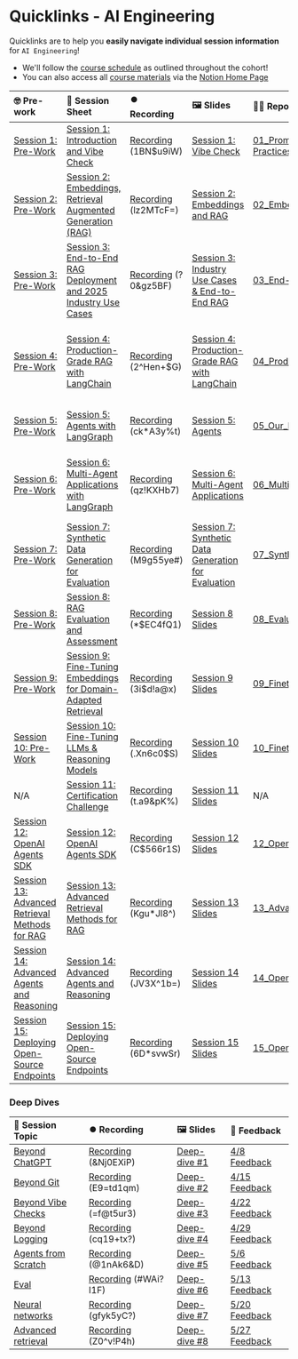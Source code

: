 # Quicklinks - AI Engineering

Quicklinks are to help you **easily navigate individual session information** for `AI Engineering`!

- We'll follow the [course schedule](https://www.notion.so/The-AI-Engineering-Bootcamp-Cohort-6-Course-Schedule-Curriculum-1abcd547af3d80be899be4addee6814c?pvs=4#1abcd547af3d8127a8f4cc26933b14a5) as outlined throughout the cohort!
- You can also access all [course materials](https://www.notion.so/The-AI-Engineering-Bootcamp-Cohort-6-Home-Page-1c8cd547af3d800ebf81c013c5b51856?pvs=4#1c8cd547af3d8130a44ac31310382ca1) via the [Notion Home Page](https://www.notion.so/The-AI-Engineering-Bootcamp-Cohort-6-Home-Page-1c8cd547af3d800ebf81c013c5b51856)


| 🤓 Pre-work | 📰 Session Sheet | ⏺️ Recording  | 🖼️ Slides     | 👨‍💻 Repo     | 📝 Homework      | 📁 Feedback       |
|:-----------------|:-----------------|:-----------------|:-----------------|:-----------------|:-----------------|:-----------------|
| [Session 1: Pre-Work](https://www.notion.so/Session-1-Introduction-and-Vibe-Check-1c8cd547af3d81b596bbdfb64cf4fd2f?pvs=4#1c8cd547af3d81fb96b4f625f3f8e3d6)| [Session 1: Introduction and Vibe Check](https://www.notion.so/Session-1-Introduction-and-Vibe-Check-1c8cd547af3d81b596bbdfb64cf4fd2f) | [Recording](https://us02web.zoom.us/rec/component-page?accessLevel=meeting&action=viewdetailpage&sharelevel=meeting&useWhichPasswd=meeting&requestFrom=pwdCheck&clusterId=us02&componentName=need-password&meetingId=jA0Ow9yIy3bJbS4JYNKzWqWsCl8vK70u7XENGv8p0wYMfyYC5WBaO7UwTBvdEUeR.vim-Lz52p_dMNkN5&originRequestUrl=https%3A%2F%2Fus02web.zoom.us%2Frec%2Fshare%2FxAthIzIUgINK-5XtpX9ENyHiDoJTjhesvzUJtUnCuKlHsPEovEwrQceLrBPWyIsD.c_AcozzNUfIkRwDX) (1BN$u9iW)| [Session 1: Vibe Check](https://www.canva.com/design/DAGjafpn44s/9yUAmHozCw2fscR0S6B70A/edit?utm_content=DAGjafpn44s&utm_campaign=designshare&utm_medium=link2&utm_source=sharebutton) | [01_Prompt Engineering and Prototyping Best Practices](https://github.com/AI-Maker-Space/AIE6/tree/main/01_Prompt%20Engineering%20and%20Prototyping%20Best%20Practices) | [Session 1 Assignment: Vibe Check](https://forms.gle/K1PqHzjriVYerjaU9) | [AIE6 Feedback 4/1](https://forms.gle/EdzBz82yGqVYKfUw9)
| [Session 2: Pre-Work](https://www.notion.so/Session-2-Embeddings-Retrieval-Augmented-Generation-RAG-1c8cd547af3d81978a5af041c0d5b30a?pvs=4#1c8cd547af3d818daab3db56a5e631e9)| [Session 2: Embeddings, Retrieval Augmented Generation (RAG)](https://www.notion.so/Session-2-Embeddings-Retrieval-Augmented-Generation-RAG-1c8cd547af3d81978a5af041c0d5b30a) | [Recording](https://us02web.zoom.us/rec/share/gSn6QuqteVM4gYK9SslqMLx4MRVcwVj1S9RT-wJQYUuSVBkJ14-Fj8qY8d7Tyx-9.7ijgK2xRDpWFZ-bu) (lz2MTcF=)| [Session 2: Embeddings and RAG](https://www.canva.com/design/DAGjaSBtoao/n8G0T_O-2OIQHvgTfqyAxg/edit?utm_content=DAGjaSBtoao&utm_campaign=designshare&utm_medium=link2&utm_source=sharebutton) | [02_Embeddings_and_RAG](https://github.com/AI-Maker-Space/AIE6/tree/main/02_Embeddings_and_RAG) | [Session 2 Assignment: Embeddings & RAG](https://forms.gle/FNkAuvdZe8eiaLTC8)| [AIE6 Feedback 4/3](https://forms.gle/iDTwhJ2nLp5CGkqP6)
| [Session 3: Pre-Work](https://www.notion.so/Session-3-End-to-End-RAG-Deployment-and-2025-Industry-Use-Cases-1c8cd547af3d818fb863ce11710a31ec?pvs=4#1c8cd547af3d81468dbadb4d669435bd)| [Session 3: End-to-End RAG Deployment and 2025 Industry Use Cases ](https://www.notion.so/Session-3-End-to-End-RAG-Deployment-and-2025-Industry-Use-Cases-1c8cd547af3d818fb863ce11710a31ec) | [Recording](https://us02web.zoom.us/rec/share/sGuBqB5go4WPjALRA5y_QkzDHju0qiAtSanlWN8FZLV8mdviZWAcg8fHU8J-hbmp.HlMKdznBNkeB-CgB) (?0&gz5BF)| [Session 3: Industry Use Cases & End-to-End RAG](https://www.canva.com/design/DAGjaej4jRA/W4Vw66N4gbJWvMvojgR5Dg/edit?utm_content=DAGjaej4jRA&utm_campaign=designshare&utm_medium=link2&utm_source=sharebutton) | [03_End-to-End_RAG](https://github.com/AI-Maker-Space/AIE6/tree/main/03_End-to-End_RAG)| [Session 3 Assignment: End-to-End RAG](https://forms.gle/KwkHPyCN6zb1ypno7)| [AIE6 Feedback 4/8](https://forms.gle/oVeEd95qajYVhryF6)
| [Session 4: Pre-Work](https://www.notion.so/Session-4-Production-Grade-RAG-with-LangChain-1c8cd547af3d814c95a8e9ba5bd1a459?pvs=4#1c8cd547af3d81ebb0fcc9e05bf4b311)| [Session 4: Production-Grade RAG with LangChain](https://www.notion.so/Session-4-Production-Grade-RAG-with-LangChain-1c8cd547af3d814c95a8e9ba5bd1a459) | [Recording](https://us02web.zoom.us/rec/share/teO7APMEW8O2HcjzIgdo3MPPrY5ID_t_Qd6QpMTKUVBMuKfG-cGRL-O3idgpjyDp.gyyOfVTXCv4tf7UB) (2^Hen+$G) | [Session 4: Production-Grade RAG with LangChain](https://www.canva.com/design/DAGjaZ1SqwU/0-YVlQBs6uEVP_XEdiADdQ/edit?utm_content=DAGjaZ1SqwU&utm_campaign=designshare&utm_medium=link2&utm_source=sharebutton)| [04_Production_RAG](https://github.com/AI-Maker-Space/AIE6/tree/main/04_Production_RAG) | [Session 4 Assignment: Production RAG with LangGraph and LangChain](https://forms.gle/QnGJcGUZFP7BzdCbA)| [AIE6 Feedback 4/10](https://forms.gle/zU8JJ4umGZUJD26p8)
| [Session 5: Pre-Work](https://www.notion.so/Session-5-Agents-with-LangGraph-1c8cd547af3d81068e44d4e4b901a9a8?pvs=4#1c8cd547af3d81578bedd1d2b11ab888)| [Session 5: Agents with LangGraph](https://www.notion.so/Session-5-Agents-with-LangGraph-1c8cd547af3d81068e44d4e4b901a9a8) | [Recording](https://us02web.zoom.us/rec/play/YvHRbOKYx8QDcTMwli7QjH-npGauB8wkk2gcN7ax7TV_oxQZbPRPdyxUebtH91uVQ8lRgCbP6u0iicmP.Vvroz4VC2XA7DILn?accessLevel=meeting&canPlayFromShare=true&from=my_recording&continueMode=true&componentName=rec-play&originRequestUrl=https%3A%2F%2Fus02web.zoom.us%2Frec%2Fshare%2F-fJk79tgwkAw3gJS0V69OeDvOUJ0EUE0qgOFey9-1uJPnL6oNT6vLmVygOWHl-JV.mYe1JWztYuHqsYWx)  (ck*A3y%t) | [Session 5: Agents](https://www.canva.com/design/DAGjaRyDT1Y/Sy7YaHwHOc19gomlhpq7hw/edit?utm_content=DAGjaRyDT1Y&utm_campaign=designshare&utm_medium=link2&utm_source=sharebutton)| [05_Our_First_Agent_with_LangGraph](https://github.com/AI-Maker-Space/AIE6/tree/main/05_Our_First_Agent_with_LangGraph)| [Session 5 Assignment: Agents with LangGraph](https://forms.gle/bA9BN2bgNLMNB9HXA)| [AIE6 Feedback 4/15](https://forms.gle/Fgb5K4PDKokvtX787)
| [Session 6: Pre-Work](https://www.notion.so/Session-6-Multi-Agent-Applications-with-LangGraph-1c8cd547af3d81499831cdb22d2d00c4?pvs=4#1c8cd547af3d81649ed2d6860e88ffdb)| [Session 6: Multi-Agent Applications with LangGraph](https://www.notion.so/Session-6-Multi-Agent-Applications-with-LangGraph-1c8cd547af3d81499831cdb22d2d00c4) | [Recording](https://us02web.zoom.us/rec/play/LtQQRHi2DSF6CZbn5_Db2EaynPAIss3sbU2rYJAty1LUTVqDRdA4aw2sU3L0llzPZY8yote3-tLVDeOt.5xwaN2D8mUVLd6TZ?accessLevel=meeting&canPlayFromShare=true&from=my_recording&continueMode=true&componentName=rec-play&originRequestUrl=https%3A%2F%2Fus02web.zoom.us%2Frec%2Fshare%2F7BvVgQaZYjGdhoyTcsU84YAGoA_v94nC4tTRTpXVz4QBhE6ibVdLgpZatsQ6i0k.G61StHFXBVhE782l) (qz!KXHb7) | [Session 6: Multi-Agent Applications](https://www.canva.com/design/DAGjaWZ6Xug/8na2xK8dHe3t0H0m5AkBnw/edit?utm_content=DAGjaWZ6Xug&utm_campaign=designshare&utm_medium=link2&utm_source=sharebutton)| [06_Multi_Agent_with_LangGraph](https://github.com/AI-Maker-Space/AIE6/tree/main/06_Multi_Agent_with_LangGraph)| [Session 6 Assignment: Multi-Agent Applications with LangGraph](https://forms.gle/NBSchDZn5KturGndA)| [AIE6 Feedback 4/17](https://forms.gle/g3zZXgqkTk9ULPPV6)
| [Session 7: Pre-Work](https://www.notion.so/Session-7-Synthetic-Data-Generation-for-Evaluation-1c8cd547af3d81999da6cbd18ae4b6a9?pvs=4#1c8cd547af3d81edb0f8ca8017d1cfdb)| [Session 7: Synthetic Data Generation for Evaluation](https://www.notion.so/Session-7-Synthetic-Data-Generation-for-Evaluation-1c8cd547af3d81999da6cbd18ae4b6a9) | [Recording](https://us02web.zoom.us/rec/share/fSb3DEXkbvGFQgQwwXY9Htm7CzLKXqTuOscraGRRFaj7bC7XIODwhgP2VgXpx1Uu.dKkuAcnlOrlQ7Bcq) (M9g55ye#) | [Session 7: Synthetic Data Generation for Evaluation](https://www.canva.com/design/DAGjaZbyELk/2hj3-ZHrH6x4kjz1Y3kAYw/edit?utm_content=DAGjaZbyELk&utm_campaign=designshare&utm_medium=link2&utm_source=sharebutton)| [07_Synthetic_Data_Generation_and_LangSmith](https://github.com/AI-Maker-Space/AIE6/tree/main/07_Synthetic_Data_Generation_and_LangSmith)| [Session 7: Synthetic Data Generation for Evaluation](https://forms.gle/DVmFHjkkgFpAKNoEA)| [AIE6 Feedback 4/22](https://forms.gle/Z1DahTCVsNPp6SrU6)
| [Session 8: Pre-Work](https://www.notion.so/Session-8-RAG-Evaluation-and-Assessment-1c8cd547af3d81d08f7cf5521d0253bb?pvs=4#1c8cd547af3d816583d6c23183b6f87f) | [Session 8: RAG Evaluation and Assessment](https://www.notion.so/Session-8-RAG-Evaluation-and-Assessment-1c8cd547af3d81d08f7cf5521d0253bb) | [Recording](https://us02web.zoom.us/rec/share/zlh_0cIuDgAtzeWsbQnScp-pjpdmVXvAAZv-Zi6sznb3IqCZTvcCQbfD-bXGUerr.fJP0Ywlyxlp0XPpe ) (*$EC4fQ1) | [Session 8 Slides](https://www.canva.com/design/DAGjadKGqcw/0Gff9K2EwbOb3lX14un3uw/edit?utm_content=DAGjadKGqcw&utm_campaign=designshare&utm_medium=link2&utm_source=sharebutton) | [08_Evaluating_RAG_With_Ragas](https://github.com/AI-Maker-Space/AIE6/tree/main/08_Evaluating_RAG_With_Ragas) | [Session 8: RAG Evaluation and Assessment](https://forms.gle/ujAQLqx2ZHMWTUH79) | [AIE6 Feedback 4/24](https://forms.gle/wA7p89e6svCgjtr58) |
| [Session 9: Pre-Work](https://www.notion.so/Session-9-Fine-Tuning-Embeddings-or-Domain-Adapted-Retrieval-1c8cd547af3d8149ad72c973dc5cf5a4?pvs=4#1c8cd547af3d81e0be77c44ecd1f3b18) | [Session 9: Fine-Tuning Embeddings for Domain-Adapted Retrieval](https://www.notion.so/Session-9-Fine-Tuning-Embeddings-or-Domain-Adapted-Retrieval-1c8cd547af3d8149ad72c973dc5cf5a4) | [Recording](https://us02web.zoom.us/rec/share/rhELr4T4ZCDGAw4ZwyGl_UsM_W7zZLbd7nE-hioDH_1XarNCeGseXRSNgN2RAFOG.8Jvf9r5jCBxh2AK-) (3i$d!a@x) | [Session 9 Slides](https://www.canva.com/design/DAGjaWnHcpc/FldhHF9cO4TE-sMajps5Zg/edit?utm_content=DAGjaWnHcpc&utm_campaign=designshare&utm_medium=link2&utm_source=sharebutton) | [09_Finetuning_Embeddings](https://github.com/AI-Maker-Space/AIE6/tree/main/09_Finetuning_Embeddings) | [Session 9: Fine-Tuning Embeddings for Domain-Adapted Retrieval](https://forms.gle/2HBCAp2PTGjvBejd8) | [AIE6 Feedback 4/29](https://forms.gle/rmo1SBia2vvyBxaU8) |
| [Session 10: Pre-Work](https://www.notion.so/Session-10-Fine-Tuning-LLMs-Reasoning-Models-1c8cd547af3d815dba2cf9d2b4c0a325?pvs=4#1c8cd547af3d81dc9d7bc1fb2ba9f9cd) | [Session 10: Fine-Tuning LLMs & Reasoning Models ](https://www.notion.so/Session-10-Fine-Tuning-LLMs-Reasoning-Models-1c8cd547af3d815dba2cf9d2b4c0a325) | [Recording](https://us02web.zoom.us/rec/share/tTywDHtoclKDsQVpslumuMISE9Q2kdht_ORTy-fjAgKXRDSmcmZ2ceb5-B6IiNjN.4EL-SfqznEhcTdSs) (.Xn6c0$S) | [Session 10 Slides](https://www.canva.com/design/DAGjaVT_Bh0/QTzaTZGFTkQiHLylBTjpWw/edit?utm_content=DAGjaVT_Bh0&utm_campaign=designshare&utm_medium=link2&utm_source=sharebutton) | [10_Finetuning_Reasoning_Model](https://github.com/AI-Maker-Space/AIE6/tree/main/10_Finetuning_Reasoning_Model) | [Session 10: Fine-Tuning LLMs & Reasoning Models](https://forms.gle/3NHvkcoDm6LyWhWQ9) | [AIE6 Feedback 5/1](https://forms.gle/VrY27ndkZdNEF5nFA) |
| N/A | [Session 11: Certification Challenge](https://www.notion.so/Session-11-Certification-Challenge-1c8cd547af3d8103a6b6c5f3408d5854) | [Recording](https://us02web.zoom.us/rec/share/VosCZ_Nj3iL6GptNCXEi_GSSS9gWH6ziGtEqbobyh_QZ8x8iY93m4aPpmg3NmQqd.4QluKGdt7eYC21X0) (t.a9&pK%) | [Session 11 Slides](https://www.canva.com/design/DAGjaTJe9jA/5TfZJMygwFSS-Auxf6v1BQ/edit?utm_content=DAGjaTJe9jA&utm_campaign=designshare&utm_medium=link2&utm_source=sharebutton) | N/A | [Session 11: Certification Challenge](https://forms.gle/FNg9meLXDcyibC8M7) | [AIE6 Feedback 5/6](https://forms.gle/16gCCc6nUGb3GACg8) |
| [Session 12: OpenAI Agents SDK](https://www.notion.so/Session-12-OpenAI-Agents-SDK-1eccd547af3d80ad8f5bc6e49c324f58?pvs=4#1eccd547af3d8190b62ef640154b474b) | [Session 12: OpenAI Agents SDK](https://www.notion.so/Session-12-OpenAI-Agents-SDK-1eccd547af3d80ad8f5bc6e49c324f58) | [Recording](https://us02web.zoom.us/rec/share/ZS6_jlMz0A5tNkUVEu08shu3lLid9r_v2sAGCn6n-okh0zRcVzF7cEDFRmuepO8K.ZVBB4fzD5W_YHd_F) (C$566r1S) | [Session 12 Slides](https://www.canva.com/design/DAGjaWLICps/1HhsVJcia6-QsO_5bsYjwg/edit?utm_content=DAGjaWLICps&utm_campaign=designshare&utm_medium=link2&utm_source=sharebutton) | [12_OpenAI_Agents_SDK](https://github.com/AI-Maker-Space/AIE6/tree/main/12_OpenAI_Agents_SDK) | [OPTIONAL Session 12: OpenAI Agents SDK](https://forms.gle/crBL48nZLinwJdhg8) | [AIE6 Feedback 5/8](https://forms.gle/p6prFuogx8VaQ4RS9) |
| [Session 13: Advanced Retrieval Methods for RAG](https://www.notion.so/Session-13-Advanced-Retrieval-Methods-for-RAG-1c8cd547af3d8118bcc7e644b535eaf8?pvs=4#1c8cd547af3d810093a2d8ae27f213f1) | [Session 13: Advanced Retrieval Methods for RAG](https://www.notion.so/Session-13-Advanced-Retrieval-Methods-for-RAG-1c8cd547af3d8118bcc7e644b535eaf8) | [Recording](https://us02web.zoom.us/rec/share/4p1Cr72lYc2avxjuGrYLNlJaMV3iyteBKFtZtu1THQ4AvRwgmhAbKpP2EpW0U-zq.AGoFKMIWirDq8932)  (Kgu*Jl8^)| [Session 13 Slides](https://www.canva.com/design/DAGjac3QYKk/bPuNMwM8GmdVnIglPhFr1w/edit?utm_content=DAGjac3QYKk&utm_campaign=designshare&utm_medium=link2&utm_source=sharebutton) | [13_Advanced_Retrieval](https://github.com/AI-Maker-Space/AIE6/tree/main/13_Advanced_Retrieval)| [Session 13: Advanced Retrieval Methods for RAG](https://forms.gle/ZE6KTa2incsRTVGs5) | [AIE6 Feedback 5/13](https://forms.gle/MGBrHpofWp3JpXPG8) |
| [Session 14: Advanced Agents and Reasoning](https://www.notion.so/Session-14-Advanced-Agents-and-Reasoning-1c8cd547af3d81b9b236f46e819b56fb?pvs=4#1c8cd547af3d811eb795cd0f339e136a) | [Session 14: Advanced Agents and Reasoning](https://www.notion.so/Session-14-Advanced-Agents-and-Reasoning-1c8cd547af3d81b9b236f46e819b56fb) | [Recording](https://us02web.zoom.us/rec/share/ws4jAzNPwMvejkjsCEJl1dU_NlgfwV1J_-yiaDmDleCaTdZOlNyguCeIae9bW7Vj.ldDtdhLY2JsQqvgQ)  (JV3X^1b=) | [Session 14 Slides](https://www.canva.com/design/DAGjaXYhlmw/2l3yHFBp9DDkBCMHSL_fvw/edit?utm_content=DAGjaXYhlmw&utm_campaign=designshare&utm_medium=link2&utm_source=sharebutton) | [14_Open_DeepResearch](https://github.com/AI-Maker-Space/AIE6/tree/main/14_Open_DeepResearch) | [Session 14: Advanced Agents and Reasoning](https://forms.gle/2YgYCiFbpfXW5PkG8) | [AIE6 Feedback 5/15](https://forms.gle/x3hnMEssNEvrXvKw8) |
| [Session 15: Deploying Open-Source Endpoints](https://www.notion.so/Session-15-Deploying-Open-Source-Endpoints-1c8cd547af3d814aa6aecde3466415a0?pvs=4#1c8cd547af3d8157aa70f5d402d14458) | [Session 15: Deploying Open-Source Endpoints](https://www.notion.so/Session-15-Deploying-Open-Source-Endpoints-1c8cd547af3d814aa6aecde3466415a0) | [Recording](https://us02web.zoom.us/rec/share/B4G38mpZqYPBhaYr4PKggHUr1smxiXOfI--OZuMmNbdH8h41uXhxY_XJXj1uSZhh.gQn3coV2DY2Lz_jc)  (6D*svwSr) | [Session 15 Slides](https://www.canva.com/design/DAGjaWkII_A/7FVfZ1bosZDJCOk_rvH49w/edit?utm_content=DAGjaWkII_A&utm_campaign=designshare&utm_medium=link2&utm_source=sharebutton) | [15_Open_Source_Endpoints](https://github.com/AI-Maker-Space/AIE6/tree/main/15_Open_Source_Endpoints) | [Session 15: Deploying Open-Source Endpoints](https://forms.gle/gju4GeFzpWUzxT7W8) | [AIE6 Feedback 5/20](https://forms.gle/GA9dGsDHsGGTPRQN7) |


### Deep Dives

| 📰 Session Topic | ⏺️ Recording  | 🖼️ Slides     | 📁 Feedback       |
|:-----------------|:-----------------|:-----------------|:-----------------|
| [Beyond ChatGPT](https://www.notion.so/The-AI-Engineering-Bootcamp-Cohort-6-Home-Page-1c8cd547af3d800ebf81c013c5b51856?pvs=4#1c8cd547af3d80ce8764d4334afad9ce)| [Recording](https://us02web.zoom.us/rec/play/GS0b7kpRbsTAsGni_hM4ujAgr3JryonUTIDg4PPcZkML5DxC5LrFU0yRFjV2iNuEAKd3op1NcCjjDo9C.d4r751DA8U7pG_oP?accessLevel=meeting&canPlayFromShare=true&from=my_recording&continueMode=true&componentName=rec-play&originRequestUrl=https%3A%2F%2Fus02web.zoom.us%2Frec%2Fshare%2FKxnTJeWLpzXH37p-meYND3DQ8O3xwrh-8ZXXE8s1XMfUwupK3elMz2iwGwkwEbbB.xVubT-NIYKfm13Pw)  (&Nj0EXiP)| [Deep-dive #1](https://www.canva.com/design/DAGjOjzPGx8/_pff1iaQwtq7rTkk8Pv6lQ/edit?utm_content=DAGjOjzPGx8&utm_campaign=designshare&utm_medium=link2&utm_source=sharebutton) | [4/8 Feedback](https://forms.gle/oqxSCqD3FpU7SdrD7)
| [Beyond Git](https://www.notion.so/The-AI-Engineering-Bootcamp-Cohort-6-Home-Page-1c8cd547af3d800ebf81c013c5b51856?pvs=4#1c8cd547af3d80ee8e9cd2ae0a34d67f)| [Recording](https://us02web.zoom.us/rec/share/uENF6XXOygGnwk2c1lpanskpVnhj5NNapunrzQ8oSuwZEsgzUsHsBY_Dxx2i_UH8.lnHhHDb98ju1aImG )  (E9=td1qm)| [Deep-dive #2](https://www.canva.com/design/DAGjOhvr_PY/EFUnepWIM2fHSs47pn8Bwg/edit?utm_content=DAGjOhvr_PY&utm_campaign=designshare&utm_medium=link2&utm_source=sharebutton) | [4/15 Feedback](https://forms.gle/1rq5Sjs8Tehq4EJw8)
| [Beyond Vibe Checks](https://www.notion.so/The-AI-Engineering-Bootcamp-Cohort-6-Home-Page-1c8cd547af3d800ebf81c013c5b51856?pvs=4#1c8cd547af3d8031b8e6fd0b8a4d4360)| [Recording](https://us02web.zoom.us/rec/share/--luWdRW_giv6e9Uv_aoUptQqikC6slFQh397PVsieQZ90qLDABACa_KK5C5aDX3.wPBmiiax8Sc71E7k)  (=f@t5ur3)| [Deep-dive #3](https://www.canva.com/design/DAGlRLyRwME/C4Sk7I_TPGM3ikeLiprvZA/edit?utm_content=DAGlRLyRwME&utm_campaign=designshare&utm_medium=link2&utm_source=sharebutton) | [4/22 Feedback](https://forms.gle/uutm2mPfJ4nMYNLs8)
| [Beyond Logging](https://www.notion.so/The-AI-Engineering-Bootcamp-Cohort-6-Home-Page-1c8cd547af3d800ebf81c013c5b51856?pvs=4#1c8cd547af3d809f9e37d63fbf269c02)| [Recording](https://us02web.zoom.us/rec/share/WBe7Hwim50i_FexK1XgqpIUIXasEJdrQTv27gslIliqK8i8wGc3KH8bV_iB6xUVf.ycnN8bs1dmw6utpU)  (cq19+tx?)| [Deep-dive #4](https://www.canva.com/design/DAGl7NUvWXg/cTHKg-MGAr0hewMVCUByVA/edit?utm_content=DAGl7NUvWXg&utm_campaign=designshare&utm_medium=link2&utm_source=sharebutton) | [4/29 Feedback](https://forms.gle/ztAdvyGNK7hwu3fZ6)
| [Agents from Scratch](https://www.notion.so/The-AI-Engineering-Bootcamp-Cohort-6-Home-Page-1c8cd547af3d800ebf81c013c5b51856?pvs=4#1c8cd547af3d805cabb5ed6193b56db3)| [Recording](https://us02web.zoom.us/rec/share/rx2AjIsMqu7lWKx9YE39OqYOxGJTetAMKhVL_I-7XtESnRFjOEjz7opHh-IswjtM.QAjCwCWZuUSfJwWu)  (@1nAk6&D)| [Deep-dive #5](https://www.canva.com/design/DAGmmIndnCw/jb-zBjEz8HWbJNm6RcPtmg/edit?utm_content=DAGmmIndnCw&utm_campaign=designshare&utm_medium=link2&utm_source=sharebutton) | [5/6 Feedback](https://forms.gle/kmQ6cdAJ25ckLXSJ9)
| [Eval](https://www.notion.so/The-AI-Engineering-Bootcamp-Cohort-6-Home-Page-1c8cd547af3d800ebf81c013c5b51856?pvs=4#1c8cd547af3d80f7bf64c0d6c9c34f7a)| [Recording](https://us02web.zoom.us/rec/share/Zvg5XTWyOgCfX7WspRTC9l9Q71CHS1miTaghZfVypisofrRtp7cBI2fuA9hvwMhf.BSt-K1DMBYjJd6b1)  (#WAi?I1F)| [Deep-dive #6](https://www.canva.com/design/DAGnPJkrdVs/lHsSJvC2XAyPUOG3YPdzYg/edit?utm_content=DAGnPJkrdVs&utm_campaign=designshare&utm_medium=link2&utm_source=sharebutton) | [5/13 Feedback](https://forms.gle/LZh3P2pqxVdpDL6WA)
| [Neural networks](https://www.notion.so/The-AI-Engineering-Bootcamp-Cohort-6-Home-Page-1c8cd547af3d800ebf81c013c5b51856?pvs=4#1c8cd547af3d8093bef2f0f3a860965f)| [Recording](https://us02web.zoom.us/rec/share/G43BK7lJxC_lyLmYwdFt5ESVv6nMUT6Gexd1bgUwMo-Ltb1fF_jNa0ND-Mca485i.FMo1TFJ7s4IAgkca)  (gfyk5yC?)| [Deep-dive #7](https://www.canva.com/design/DAGn-sM58So/aYRYvYntSd9kp8ppalmGtw/edit?utm_content=DAGn-sM58So&utm_campaign=designshare&utm_medium=link2&utm_source=sharebutton) | [5/20 Feedback](https://forms.gle/rfjYXPADS7dYEppw8)
| [Advanced retrieval](https://www.notion.so/The-AI-Engineering-Bootcamp-Cohort-6-Home-Page-1c8cd547af3d800ebf81c013c5b51856?pvs=4#1c8cd547af3d8073afd2de328ca56598)| [Recording](https://us02web.zoom.us/rec/share/hzq-slUpTHrjIoauDGlyx51W5N6oOUOObXdXnRx6bQm2trZSJIQTfKKkrUD7DWAp.sBkJMzaTKPJE2BbB)  (Z0^v!P4h)| [Deep-dive #8](https://www.canva.com/design/DAGops5IRUA/JGmIcZesP9sqF0Agsz5dsQ/edit?utm_content=DAGops5IRUA&utm_campaign=designshare&utm_medium=link2&utm_source=sharebutton) | [5/27 Feedback](https://forms.gle/T15cTvzY2PEvxtBt6)


